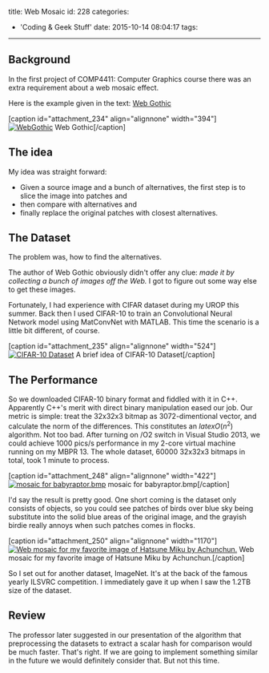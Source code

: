 title: Web Mosaic
id: 228
categories:
  - 'Coding &amp; Geek Stuff'
date: 2015-10-14 08:04:17
tags:
---

## Background

In the first project of COMP4411: Computer Graphics course there was an extra requirement about a web mosaic effect.

Here is the example given in the text: [Web Gothic](http://www.cs.princeton.edu/~af/cool/webgothic.html)

[caption id="attachment_234" align="alignnone" width="394"][![WebGothic](http://wordpress.jowos.moe/wp-content/uploads/2015/10/WebGothic-812x1024.jpg)](http://wordpress.jowos.moe/wp-content/uploads/2015/10/WebGothic.jpg) Web Gothic[/caption]

<!--more-->

## The idea

My idea was straight forward:

*   Given a source image and a bunch of alternatives, the first step is to slice the image into patches and
*   then compare with alternatives and
*   finally replace the original patches with closest alternatives.

## The Dataset

The problem was, how to find the alternatives.

The author of Web Gothic obviously didn't offer any clue: _made it by collecting a bunch of images off the Web._ I got to figure out some way else to get these images.

Fortunately, I had experience with CIFAR dataset during my UROP this summer. Back then I used CIFAR-10 to train an Convolutional Neural Network model using MatConvNet with MATLAB. This time the scenario is a little bit different, of course.

[caption id="attachment_235" align="alignnone" width="524"][![CIFAR-10 Dataset](http://wordpress.jowos.moe/wp-content/uploads/2015/10/Screen-Shot-2015-10-17-at-16.11.33-300x208.png)](http://wordpress.jowos.moe/wp-content/uploads/2015/10/Screen-Shot-2015-10-17-at-16.11.33.png) A brief idea of CIFAR-10 Dataset[/caption]

## The Performance

So we downloaded CIFAR-10 binary format and fiddled with it in C++. Apparently C++'s merit with direct binary manipulation eased our job. Our metric is simple: treat the 32x32x3 bitmap as 3072-dimentional vector, and calculate the norm of the differences. This constitutes an $latex O(n^2)$ algorithm. Not too bad. After turning on /O2 switch in Visual Studio 2013, we could achieve 1000 pics/s performance in my 2-core virtual machine running on my MBPR 13\. The whole dataset, 60000 32x32x3 bitmaps in total, took 1 minute to process.

[caption id="attachment_248" align="alignnone" width="422"][![mosaic for babyraptor.bmp](http://wordpress.jowos.moe/wp-content/uploads/2015/10/rapter-mosaic.bmp)](http://wordpress.jowos.moe/wp-content/uploads/2015/10/rapter-mosaic.bmp) mosaic for babyraptor.bmp[/caption]

I'd say the result is pretty good. One short coming is the dataset only consists of objects, so you could see patches of birds over blue sky being substitute into the solid blue areas of the original image, and the grayish birdie really annoys when such patches comes in flocks.

[caption id="attachment_250" align="alignnone" width="1170"][![Web mosaic for my favorite image of Hatsune Miku by Achunchun.](http://wordpress.jowos.moe/wp-content/uploads/2015/10/the-stars-in-your-eyes.bmp)](http://wordpress.jowos.moe/wp-content/uploads/2015/10/the-stars-in-your-eyes.bmp) Web mosaic for my favorite image of Hatsune Miku by Achunchun.[/caption]

So I set out for another dataset, ImageNet. It's at the back of the famous yearly ILSVRC competition. I immediately gave it up when I saw the 1.2TB size of the dataset.

## Review

The professor later suggested in our presentation of the algorithm that preprocessing the datasets to extract a scalar hash for comparison would be much faster. That's right. If we are going to implement something similar in the future we would definitely consider that. But not this time.